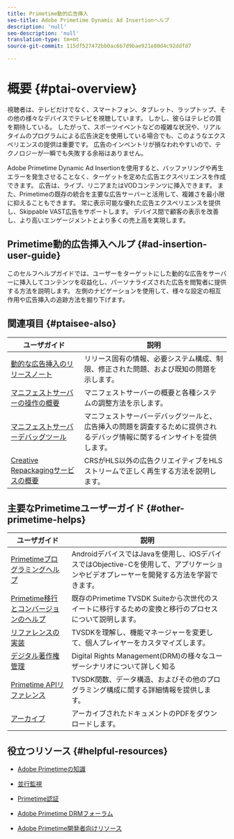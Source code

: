 ```yaml
---
title: Primetime動的広告挿入
seo-title: Adobe Primetime Dynamic Ad Insertionヘルプ
description: 'null'
seo-description: 'null'
translation-type: tm+mt
source-git-commit: 115df527472bb0ac6b7d9bae921e80d4c92ddfd7

---
```



# 概要 {#ptai-overview}

視聴者は、テレビだけでなく、スマートフォン、タブレット、ラップトップ、その他の様々なデバイスでテレビを視聴しています。 しかし、彼らはテレビの質を期待している。 したがって、スポーツイベントなどの複雑な状況や、リアルタイムのプログラムによる広告決定を使用している場合でも、このようなエクスペリエンスの提供は重要です。 広告のインベントリが損なわれやすいので、テクノロジーが一瞬でも失敗する余裕はありません。

Adobe Primetime Dynamic Ad Insertionを使用すると、バッファリングや再生エラーを発生させることなく、ターゲットを定めた広告エクスペリエンスを作成できます。 広告は、ライブ、リニアまたはVODコンテンツに挿入できます。 また、Primetimeの既存の統合を主要な広告サーバーと活用して、複雑さを最小限に抑えることもできます。 常に表示可能な優れた広告エクスペリエンスを提供し、Skippable VAST広告をサポートします。 デバイス間で顧客の表示を改善し、より高いエンゲージメントとより多くの売上高を実現します。

## Primetime動的広告挿入ヘルプ {#ad-insertion-user-guide}

このセルフヘルプガイドでは、ユーザーをターゲットにした動的な広告をサーバーに挿入してコンテンツを収益化し、パーソナライズされた広告を閲覧者に提供する方法を説明します。 左側のナビゲーションを使用して、様々な設定の相互作用や広告挿入の追跡方法を掘り下げます。

## 関連項目 {#ptaisee-also}

| ユーザガイド | 説明 |
|---|---|
| [動的な広告挿入のリリースノート](../release-notes/ptai-19x-release-notes.md) | リリース固有の情報、必要システム構成、制限、修正された問題、および既知の問題を示します。 |
| [マニフェストサーバーの操作の概要](msapi-topics/ms-overview.md) | マニフェストサーバーの概要と各種システムの調整方法を示します。 |
| [マニフェストサーバーデバッグツール](manifest-server-debugging-tool.md) | マニフェストサーバーデバッグツールと、広告挿入の問題を調査するために提供されるデバッグ情報に関するインサイトを提供します。 |
| [Creative Repackagingサービスの概要](creative-repackaging-service/crs-overview.md) | CRSがHLS以外の広告クリエイティブをHLSストリームで正しく再生する方法を説明します。 |

## 主要なPrimetimeユーザーガイド {#other-primetime-helps}

| ユーザガイド | 説明 |
|---|---|
| [Primetimeプログラミングヘルプ](../programming/home.md) | AndroidデバイスではJavaを使用し、iOSデバイスではObjective-Cを使用して、アプリケーションやビデオプレーヤーを開発する方法を学習できます。 |
| [Primetime移行とコンバージョンのヘルプ](../migration-guides/home.md) | 既存のPrimetime TVSDK Suiteから次世代のスイートに移行するための変換と移行のプロセスについて説明します。 |
| [リファレンスの実装](../android-reference-implementation/home.md) | TVSDKを理解し、機能マネージャーを変更して、個人プレイヤーをカスタマイズします。 |
| [デジタル著作権管理](../digital-rights-management/home.md) | Digital Rights Management(DRM)の様々なユーザーシナリオについて詳しく知る |
| [Primetime APIリファレンス](../reference/api-references.md) | TVSDK関数、データ構造、およびその他のプログラミング構成に関する詳細情報を提供します。 |
| [アーカイブ](https://helpx.adobe.com/primetime/archives.html) | アーカイブされたドキュメントのPDFをダウンロードします。 |

## 役立つリソース {#helpful-resources}

* [Adobe Primetimeの知識](https://www.adobe.com/in/marketing/primetime.html)

* [並行監視](https://tve.helpdocsonline.com/concurrency-monitoring-introduction)

* [Primetime認証](https://tve.helpdocsonline.com/home)

* [Adobe Primetime DRMフォーラム](https://forums.adobe.com/community/adobe_access)

* [Adobe Primetime開発者向けリソース](https://www.adobe.com/devnet/primetime.html)